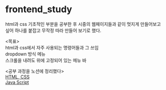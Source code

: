 # frontend_study

html과 css 기초적인 부분을 공부한 후 시중의 웹페이지들과 같이 멋지게 만들어보고 싶어 하나를 붙잡고 무작정 따라 만들어 보기로 했다.   

<목표>   
html과 css에서 자주 사용되는 명령어들과 그 쓰임   
dropdown 방식 메뉴   
스크롤을 내려도 위에 고정되어 있는 메뉴 바   

<공부 과정을 노션에 정리했다>   
[HTML, CSS](https://www.notion.so/html-css-js-81ab1ad78e724bf1be126b3f3046f8f4)   
[Java Script](https://www.notion.so/Java-Script-89f3758f6f74494c98a5392be6844f93#b7327c1973444e1590e83be719abfb18)   

